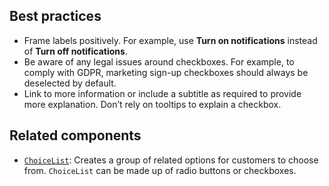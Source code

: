 ## Best practices

- Frame labels positively. For example, use **Turn on notifications** instead of **Turn off notifications**.
- Be aware of any legal issues around checkboxes. For example, to comply with GDPR, marketing sign-up checkboxes should always be deselected by default.
- Link to more information or include a subtitle as required to provide more explanation. Don’t rely on tooltips to explain a checkbox.

## Related components

- [`ChoiceList`](https://github.com/Shopify/checkout-web/tree/master/packages/checkout-ui-extensions/src/components/ChoiceList): Creates a group of related options for customers to choose from. `ChoiceList` can be made up of radio buttons or checkboxes.
